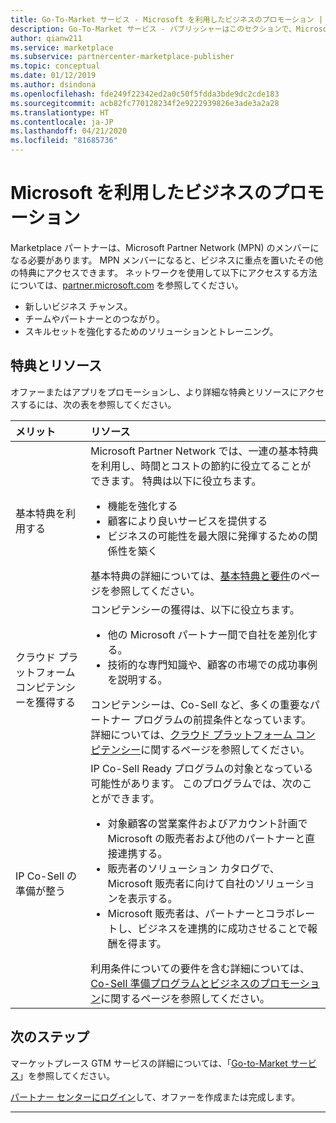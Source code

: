 ```yaml
---
title: Go-To-Market サービス - Microsoft を利用したビジネスのプロモーション | Azure
description: Go-To-Market サービス - パブリッシャーはこのセクションで、Microsoft を利用してビジネスのプロモーションを行う方法を学習できます。
author: qianw211
ms.service: marketplace
ms.subservice: partnercenter-marketplace-publisher
ms.topic: conceptual
ms.date: 01/12/2019
ms.author: dsindona
ms.openlocfilehash: fde249f22342ed2a0c50f5fdda3bde9dc2cde183
ms.sourcegitcommit: acb82fc770128234f2e9222939826e3ade3a2a28
ms.translationtype: HT
ms.contentlocale: ja-JP
ms.lasthandoff: 04/21/2020
ms.locfileid: "81685736"
---
```

# <a name="promote-your-business-with-microsoft"></a>Microsoft を利用したビジネスのプロモーション

Marketplace パートナーは、Microsoft Partner Network (MPN) のメンバーになる必要があります。 MPN メンバーになると、ビジネスに重点を置いたその他の特典にアクセスできます。 ネットワークを使用して以下にアクセスする方法については、[partner.microsoft.com](https://partner.microsoft.com) を参照してください。

* 新しいビジネス チャンス。
* チームやパートナーとのつながり。
* スキルセットを強化するためのソリューションとトレーニング。

## <a name="benefits-and-resources"></a>特典とリソース

オファーまたはアプリをプロモーションし、より詳細な特典とリソースにアクセスするには、次の表を参照してください。

| メリット | リソース |
|:--- |:--- |
| 基本特典を利用する | Microsoft Partner Network では、一連の基本特典を利用し、時間とコストの節約に役立てることができます。 特典は以下に役立ちます。 <ul> <li> 機能を強化する </li> <li> 顧客により良いサービスを提供する </li> <li> ビジネスの可能性を最大限に発揮するための関係性を築く </li> </ul> 基本特典の詳細については、[基本特典と要件](https://partner.microsoft.com/membership/core-benefits#tab-content-1)のページを参照してください。 |
| クラウド プラットフォーム コンピテンシーを獲得する | コンピテンシーの獲得は、以下に役立ちます。 <ul> <li> 他の Microsoft パートナー間で自社を差別化する。 </li> <li> 技術的な専門知識や、顧客の市場での成功事例を説明する。 </li> </ul> コンピテンシーは、Co-Sell など、多くの重要なパートナー プログラムの前提条件となっています。 詳細については、[クラウド プラットフォーム コンピテンシー](https://partner.microsoft.com/reach-customers/selling-with-microsoft)に関するページを参照してください。 |
| IP Co-Sell の準備が整う | IP Co-Sell Ready プログラムの対象となっている可能性があります。  このプログラムでは、次のことができます。 <ul> <li> 対象顧客の営業案件およびアカウント計画で Microsoft の販売者および他のパートナーと直接連携する。 </li> <li> 販売者のソリューション カタログで、Microsoft 販売者に向けて自社のソリューションを表示する。 </li> <li> Microsoft 販売者は、パートナーとコラボレートし、ビジネスを連携的に成功させることで報酬を得ます。 </li> </ul> 利用条件についての要件を含む詳細については、[Co-Sell 準備プログラムとビジネスのプロモーション](https://partner.microsoft.com/reach-customers/selling-with-microsoft)に関するページを参照してください。 |

## <a name="next-steps"></a>次のステップ

マーケットプレース GTM サービスの詳細については、「[Go-to-Market サービス](https://partner.microsoft.com/reach-customers/gtm)」を参照してください。

[パートナー センターにログイン](https://partner.microsoft.com/dashboard/account/v3/enrollment/introduction/partnership)して、オファーを作成または完成します。

---
